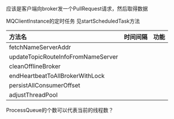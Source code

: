 
应该是客户端向broker发一个PullRequest请求，然后取得数据

MQClientInstance的定时任务
见startScheduledTask方法


| 方法名                             | 时间间隔 | 功能 |
|:-----------------------------------|:--------|:----|
| fetchNameServerAddr                |         |     |
| updateTopicRouteInfoFromNameServer |         |     |
| cleanOfflineBroker                 |         |     |
| endHeartbeatToAllBrokerWithLock    |         |     |
| persistAllConsumerOffset           |         |     |
| adjustThreadPool                   |         |     |


ProcessQueue的个数可以代表当前的线程数？